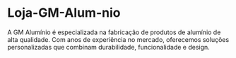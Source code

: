 # Loja-GM-Alum-nio
A GM Alumínio é especializada na fabricação de produtos de alumínio de alta qualidade. Com anos de experiência no mercado, oferecemos soluções personalizadas que combinam durabilidade, funcionalidade e design.
